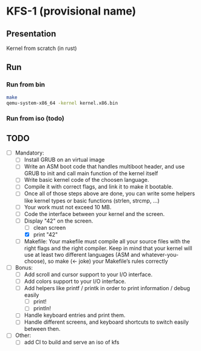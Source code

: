 # KFS-1 (provisional name)

## Presentation

Kernel from scratch (in rust)

## Run

### Run from bin

```bash
make
qemu-system-x86_64 -kernel kernel.x86.bin
```

### Run from iso (todo)

## TODO

- [ ] Mandatory:
  - [ ] Install GRUB on an virtual image
  - [ ] Write an ASM boot code that handles multiboot header, and use GRUB to init and call main function of the kernel itself
  - [ ] Write basic kernel code of the choosen language.
  - [ ] Compile it with correct flags, and link it to make it bootable.
  - [ ] Once all of those steps above are done, you can write some helpers like kernel types or basic functions (strlen, strcmp, ...)
  - [ ] Your work must not exceed 10 MB.
  - [ ] Code the interface between your kernel and the screen.
  - [ ] Display "42" on the screen.
    - [ ] clean screen
    - [x] print "42"
  - [ ] Makefile:
    Your makefile must compile all your source files with the right flags and the right compiler. Keep in mind that your kernel will use at least two different languages (ASM and whatever-you-choose), so make (<- joke) your Makefile’s rules correctly
- [ ] Bonus:
  - [ ] Add scroll and cursor support to your I/O interface.
  - [ ] Add colors support to your I/O interface.
  - [ ] Add helpers like printf / printk in order to print information / debug easily
    - [ ] print!
    - [ ] println!
  - [ ] Handle keyboard entries and print them.
  - [ ] Handle different screens, and keyboard shortcuts to switch easily between then.
- [ ] Other:
  - [ ] add CI to build and serve an iso of kfs
